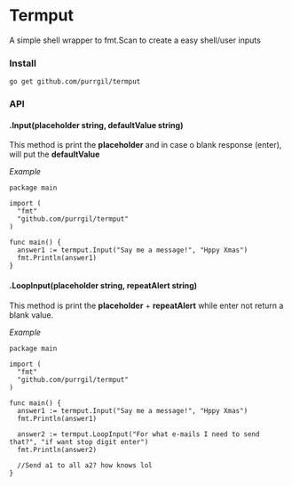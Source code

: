 # Termput
A simple shell wrapper to fmt.Scan to create a easy shell/user inputs

### Install
```
go get github.com/purrgil/termput
```

### API

#### .Input(placeholder string, defaultValue string)
This method is print the **placeholder** and in case o blank response (enter), will put the **defaultValue**

*Example* 
```golang
package main

import (
  "fmt"
  "github.com/purrgil/termput"
)

func main() {
  answer1 := termput.Input("Say me a message!", "Hppy Xmas")
  fmt.Println(answer1)
}
```


#### .LoopInput(placeholder string, repeatAlert string)
This method is print the **placeholder** + **repeatAlert** while enter not return a blank value.

*Example* 
```golang
package main

import (
  "fmt"
  "github.com/purrgil/termput"
)

func main() {
  answer1 := termput.Input("Say me a message!", "Hppy Xmas")
  fmt.Println(answer1)
  
  answer2 := termput.LoopInput("For what e-mails I need to send that?", "if want stop digit enter")
  fmt.Println(answer2)
  
  //Send a1 to all a2? how knows lol
}
```
